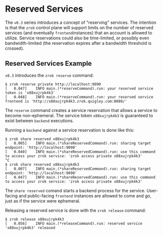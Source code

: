 # Reserved Services

The `v0.3` series introduces a concept of "reserving" services. The intention is that the `zrok` control plane will support limits on the number of reserved services (and eventually `frontend`instances) that an account is allowed to utilize. Service reservations could also be time-limited, or possibly even bandwidth-limited (the reservation expires after a bandwidth threshold is crossed).

## Reserved Services Example

`v0.3` introduces the `zrok reserve` command:

```
$ zrok reserve private http://localhost:9090
[   0.047]    INFO main.(*reserveCommand).run: your reserved service token is 'x88xujrpk4k3'
[   0.048]    INFO main.(*reserveCommand).run: your reserved service frontend is 'http://x88xujrpk4k3.zrok.quigley.com:8080/'
```

The `reserve` command creates a service reservation that allows a service to become non-ephemeral. The service token `x88xujrpk4k3` is guaranteed to exist between `backend` executions.

Running a `backend` against a service reservation is done like this:

```
$ zrok share reserved x88xujrpk4k3
[   0.005]    INFO main.(*shareReservedCommand).run: sharing target endpoint: 'http://localhost:9090'
[   0.040]    INFO main.(*shareReservedCommand).run: use this command to access your zrok service: 'zrok access private x88xujrpk4k3'
^C
$ zrok share reserved x88xujrpk4k3
[   0.007]    INFO main.(*shareReservedCommand).run: sharing target endpoint: 'http://localhost:9090'
[   0.047]    INFO main.(*shareReservedCommand).run: use this command to access your zrok service: 'zrok access private x88xujrpk4k3'
```

The `share reserved` comand starts a backend process for the service. User-facing and public-facing `frontend` instances are allowed to come and go, just as if the service were ephemeral.

Releasing a reserved service is done with the `zrok release` command:

```
$ zrok release x88xujrpk4k3
[   0.056]    INFO main.(*releaseCommand).run: reserved service 'x88xujrpk4k3' released
```

